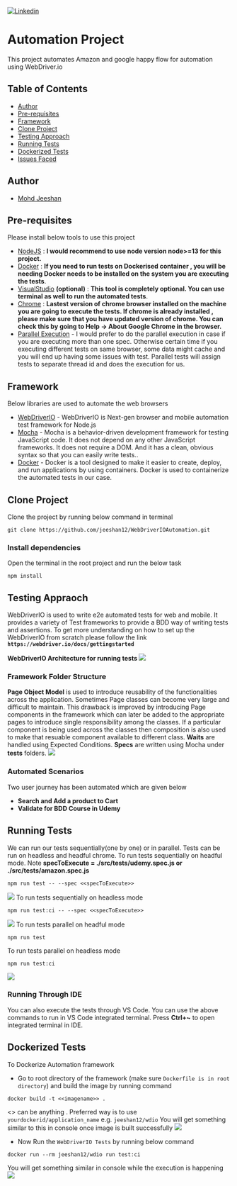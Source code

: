 [![Linkedin](https://img.shields.io/badge/LinkedIn-0077B5?style=for-the-badge&logo=linkedin&logoColor=white)](https://www.linkedin.com/in/mohdjeeshan)

# Automation Project
This project automates  Amazon and google happy flow for automation using  WebDriver.io
## Table of Contents

- [Author](#author)
- [Pre-requisites](#pre-requisites)
- [Framework](#framework)
- [Clone Project](#clone-project)
- [Testing Approach](#testing-approach)
- [Running Tests](#running-tests)
- [Dockerized Tests](#dockerized-tests)
- [Issues Faced](#issues-faced)

## Author
* [Mohd Jeeshan](https://github.com/jeeshan12)

## Pre-requisites
Please install below tools to use this project

* [NodeJS](https://nodejs.org/uk/blog/release/v13.14.0/) : **I would recommend to use node version node>=13 for this project.**
* [Docker](https://www.docker.com/) : **If you need to run tests on Dockerised container , you will be needing Docker needs to be installed on the system you are executing the tests**.
* [VisualStudio](https://code.visualstudio.com/download) **(optional)** : **This tool is completely optional. You can use terminal as well to run the automated tests**.
* [Chrome]() : **Lastest version of chrome browser installed on the machine you are going to execute the tests. If chrome is already installed , please make sure that you have updated version of chrome. You can check this by going to Help -> About Google Chrome in the browser.**
* [Parallel Execution]() - I would prefer to do the parallel execution in case if you are executing more than one spec. Otherwise certain time if you executing different tests on same browser, some data might cache and you will end up having some issues with test. Parallel tests will assign tests to separate thread id and does the execution for us.

## Framework
Below libraries are used to automate the web browsers
* [WebDriverIO](https://webdriver.io/) - WebDriverIO is Next-gen browser and mobile automation test framework for Node.js
* [Mocha](https://mochajs.org/) - Mocha is a behavior-driven development framework for testing JavaScript code. It does not depend on any other JavaScript frameworks. It does not require a DOM. And it has a clean, obvious syntax so that you can easily write tests..
* [Docker](https://www.docker.com/) - Docker is a tool designed to make it easier to create, deploy, and run applications by using containers. Docker is used to containerize the automated tests in our case.


## Clone Project
Clone the project by running below command in terminal
```
git clone https://github.com/jeeshan12/WebDriverIOAutomation.git
```
### Install dependencies
Open the terminal in the root project and run the below task
```
npm install
```
## Testing Appraoch
WebDriverIO is used to write e2e automated tests for web and mobile. It provides a variety of Test frameworks to provide a BDD way of writing tests and assertions. To get more understanding on how to set up the WebDriverIO from scratch please follow the link **`https://webdriver.io/docs/gettingstarted`**

**WebDriverIO Architecture for running tests**
![](https://github.com/jeeshan12/WebDriverIOAutomation/blob/main/screenshots/WebDriverio.png)

### Framework Folder Structure
**Page Object Model** is used to introduce reusability of the functionalities across the application. Sometimes Page classes can become very large and difficult to maintain. This drawback is improved by introducing Page components in the framework which can later be added to the appropriate pages to introduce single responsibility among the classes. If a particular component is being used across the classes then composition is also used to make that resuable component available to different class.
**Waits** are handled using Expected Conditions.
**Specs** are written using Mocha under **tests** folders.
![](https://github.com/jeeshan12/WebDriverIOAutomation/blob/main/screenshots/FolderArchitecture.png)

### Automated Scenarios
Two user journey has been automated which are given below
* **Search and Add a product to Cart**
* **Validate for BDD Course in Udemy**


## Running Tests
We can run our tests sequentially(one by one) or in parallel. Tests can be run on headless and headful chrome.
To run tests sequentially on headful mode.
Note  **specToExecute = ./src/tests/udemy.spec.js or ./src/tests/amazon.spec.js**
```
npm run test -- --spec <<specToExecute>>
```
![](https://github.com/jeeshan12/WebDriverIOAutomation/blob/main/screenshots/UdemySpec.png)
To run tests sequentially on headless mode
```
npm run test:ci -- --spec <<specToExecute>>
```
![](https://github.com/jeeshan12/WebDriverIOAutomation/blob/main/screenshots/Amazospec.png)
To run tests parallel on headful mode
```
npm run test
```
To run tests parallel on headless mode
```
npm run test:ci
```
![](https://github.com/jeeshan12/WebDriverIOAutomation/blob/main/screenshots/ParallelExecution.png)

### Running Through IDE
You can also execute the tests through VS Code. You can use the above commands to run in VS Code integrated terminal. Press **Ctrl+~** to open integrated terminal in IDE.

## Dockerized Tests

To Dockerize Automation framework
* Go to root directory of the framework (make sure `Dockerfile is in root directory`) and build the image by running command
```
docker build -t <<imagename>> .
```
<<imagename>> can be anything . Preferred way is to use `yourdockerid/application_name`
e.g. `jeeshan12/wdio`
You will get something similar to this in console once image is built successfully
![](https://github.com/jeeshan12/WebDriverIOAutomation/blob/main/screenshots/DockerBuild.png)

* Now Run the `WebDriverIO Tests` by running below command
```
docker run --rm jeeshan12/wdio run test:ci

```
 You will get something similar in console while the execution is happening
![](https://github.com/jeeshan12/WebDriverIOAutomation/blob/main/screenshots/DockerExecution.png)
